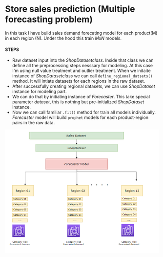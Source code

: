 # Store sales prediction (Multiple forecasting problem)

In this task I have build sales demand forecating model for each product(M) in each region (N). Under the hood this train *MxN* models.

#### STEPS
- Raw dataset input into the $ShopDataset class$. Inside that class we can define all the preprocessing steps nesssary for modeling. At this case I'm using null value treatment and outlier treatment. When we initaite instance of $ShopDataset class$ we can call `define_regional_datsets()` method. It will intiate datasets for each regions in the raw dataset.
- After successfully creating regional datasets, we can use $ShopDataset$ instance for modeling part.
- We can do that by initiating instance of $Forecaster$. This take special parameter $dataset$, this is nothing but pre-initialized $ShopDataset$ instance.
- Now we can call familiar `.fit()` method for train all models individually. $Forecaster$ model will build `prophet` models for each product-region pairs in the raw data.

![Model Diagram](model-architecture.png)
